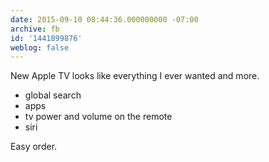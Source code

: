 ```yaml
---
date: 2015-09-10 08:44:36.000000000 -07:00
archive: fb
id: '1441899876'
weblog: false
---
```


New Apple TV looks like everything I ever wanted and more.

 - global search
 - apps
 - tv power and volume on the remote
 - siri

Easy order.
